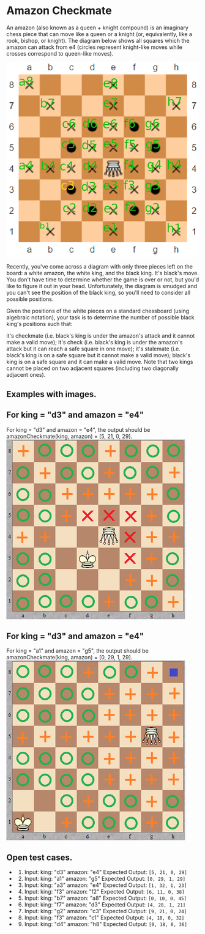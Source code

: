 # Amazon Checkmate

An amazon (also known as a queen + knight compound) is an imaginary chess piece that can move like a queen or a knight (or, equivalently, like a rook, bishop, or knight). The diagram below shows all squares which the amazon can attack from e4 (circles represent knight-like moves while crosses correspond to queen-like moves).

![amazon on e4](amazon.png)

Recently, you've come across a diagram with only three pieces left on the board: a white amazon, the white king, and the black king. It's black's move. You don't have time to determine whether the game is over or not, but you'd like to figure it out in your head. Unfortunately, the diagram is smudged and you can't see the position of the black king, so you'll need to consider all possible positions.

Given the positions of the white pieces on a standard chessboard (using algebraic notation), your task is to determine the number of possible black king's positions such that:

it's checkmate (i.e. black's king is under the amazon's attack and it cannot make a valid move);
it's check (i.e. black's king is under the amazon's attack but it can reach a safe square in one move);
it's stalemate (i.e. black's king is on a safe square but it cannot make a valid move);
black's king is on a safe square and it can make a valid move.
Note that two kings cannot be placed on two adjacent squares (including two diagonally adjacent ones).

## Examples with images.

## For king = "d3" and amazon = "e4"

For king = "d3" and amazon = "e4", the output should be
amazonCheckmate(king, amazon) = [5, 21, 0, 29].
![king = "d3" and amazon = "e4"](example1.png)

## For king = "d3" and amazon = "e4"

For king = "a1" and amazon = "g5", the output should be
amazonCheckmate(king, amazon) = [0, 29, 1, 29].
![king = "a1" and amazon = "g5"](example2.png)


## Open test cases.
- 1)  Input:
king: "d3"
amazon: "e4"
Expected Output:
`[5, 21, 0, 29]`

- 2) Input:
king: "a1"
amazon: "g5"
Expected Output:
`[0, 29, 1, 29]`

- 3) Input:
king: "a3"
amazon: "e4"
Expected Output:
`[1, 32, 1, 23]`

- 4) Input:
king: "f3"
amazon: "f2"
Expected Output:
`[6, 11, 0, 38]`

- 5) Input:
king: "b7"
amazon: "a8"
Expected Output:
`[0, 10, 0, 45]`

- 6) Input:
king: "f7"
amazon: "d3"
Expected Output:
`[4, 28, 1, 21]`

- 7) Input:
king: "g2"
amazon: "c3"
Expected Output:
`[9, 21, 0, 24]`

- 8) Input:
king: "f3"
amazon: "c1"
Expected Output:
`[4, 18, 0, 32]`

- 9) Input:
king: "d4"
amazon: "h8"
Expected Output:
`[0, 18, 0, 36]`
